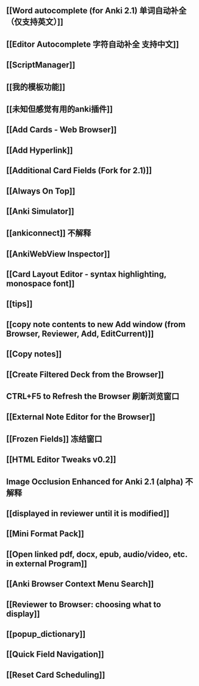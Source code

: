 ## [[Word autocomplete (for Anki 2.1) 单词自动补全（仅支持英文）]]
## [[Editor Autocomplete 字符自动补全 支持中文]]
## [[ScriptManager]]
## [[我的模板功能]]
## [[未知但感觉有用的anki插件]]
## [[Add Cards - Web Browser]]
## [[Add Hyperlink]]
## [[Additional Card Fields (Fork for 2.1)]]
## [[Always On Top]]
## [[Anki Simulator]]
## [[ankiconnect]] 不解释
## [[AnkiWebView Inspector]]
## [[Card Layout Editor - syntax highlighting, monospace font]]
## [[tips]]
## [[copy note contents to new Add window (from Browser, Reviewer, Add, EditCurrent)]]
## [[Copy notes]]
## [[Create Filtered Deck from the Browser]]
## CTRL+F5 to Refresh the Browser 刷新浏览窗口
## [[External Note Editor for the Browser]]
## [[Frozen Fields]] 冻结窗口
## [[HTML Editor Tweaks v0.2]]
## Image Occlusion Enhanced for Anki 2.1 (alpha) 不解释
## [[displayed in reviewer until it is modified]]
## [[Mini Format Pack]]
## [[Open linked pdf, docx, epub, audio/video, etc. in external Program]]
## [[Anki Browser Context Menu Search]]
## [[Reviewer to Browser: choosing what to display]]
## [[popup_dictionary]]
## [[Quick Field Navigation]]
## [[Reset Card Scheduling]]
